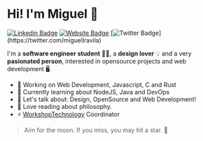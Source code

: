# Hi! I'm Miguel 👋

[![Linkedin Badge](https://img.shields.io/badge/-miguellravila-blue?style=flat-square&logo=Linkedin&logoColor=white&color=1a5e63&link=https://www.linkedin.com/in/MiguelRAvila/)](https://www.linkedin.com/in/miguellravila/) [![Website Badge](https://img.shields.io/badge/-miguelravila.me-1ca0f1?style=flat-square&color=028090&logo=discover&logoColor=white&link=http://miguelravila.me/)](http://miguelravila.me/)  [![Twitter Badge](https://img.shields.io/badge/-@miguellravila-1ca0f1?style=flat-square&color=00bfb2&logo=twitter&logoColor=white&link=https://twitter.com/_miguelrravila_)](https://twitter.com/miguellravila) 

I'm a **software engineer student** 👨‍💻, a **design lover** 💡 and a very **pasionated person**, interested in opensource projects and web development 
🖥️. 

- 🚀 Working on Web Development, Javascript, C and Rust
- 🌱 Currently learning about NodeJS, Java and DevOps
- 💭 Let's talk about: Design, OpenSource and Web Development!
- 📖 Love reading about philosophy.
- ⚡ [WorkshopTechnology](https://github.com/WorkshopTechnology) Coordinator

> Aim for the moon. If you miss, you may hit a star. 🌟
